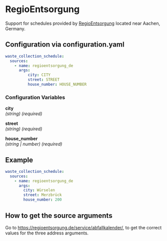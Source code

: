 # RegioEntsorgung

Support for schedules provided by [RegioEntsorgung](https://regioentsorgung.de/) located near Aachen, Germany.

## Configuration via configuration.yaml

```yaml
waste_collection_schedule:
  sources:
    - name: regioentsorgung_de
      args:
          city: CITY
          street: STREET
          house_number: HOUSE_NUMBER
```

### Configuration Variables

**city**  
*(string) (required)*

**street**  
*(string) (required)*

**house_number**  
*(string | number) (required)*

## Example

```yaml
waste_collection_schedule:
  sources:
    - name: regioentsorgung_de
      args:
        city: Würselen
        street: Merzbrück
        house_number: 200
```

## How to get the source arguments

Go to <https://regioentsorgung.de/service/abfallkalender/>, to get the correct values for the three address arguments.
